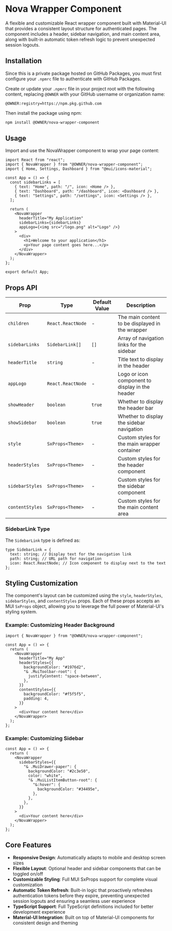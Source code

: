 # Nova Wrapper Component

A flexible and customizable React wrapper component built with Material-UI that provides a consistent layout structure for authenticated pages. The component includes a header, sidebar navigation, and main content area, along with built-in automatic token refresh logic to prevent unexpected session logouts.

## Installation

Since this is a private package hosted on GitHub Packages, you must first configure your `.npmrc` file to authenticate with GitHub Packages.

Create or update your `.npmrc` file in your project root with the following content, replacing `@OWNER` with your GitHub username or organization name:

```
@OWNER:registry=https://npm.pkg.github.com
```

Then install the package using npm:

```bash
npm install @OWNER/nova-wrapper-component
```

## Usage

Import and use the NovaWrapper component to wrap your page content:

```tsx
import React from "react";
import { NovaWrapper } from "@OWNER/nova-wrapper-component";
import { Home, Settings, Dashboard } from "@mui/icons-material";

const App = () => {
  const sidebarLinks = [
    { text: "Home", path: "/", icon: <Home /> },
    { text: "Dashboard", path: "/dashboard", icon: <Dashboard /> },
    { text: "Settings", path: "/settings", icon: <Settings /> },
  ];

  return (
    <NovaWrapper
      headerTitle="My Application"
      sidebarLinks={sidebarLinks}
      appLogo={<img src="/logo.png" alt="Logo" />}
    >
      <div>
        <h1>Welcome to your application</h1>
        <p>Your page content goes here...</p>
      </div>
    </NovaWrapper>
  );
};

export default App;
```

## Props API

| Prop            | Type              | Default Value | Description                                     |
| --------------- | ----------------- | ------------- | ----------------------------------------------- |
| `children`      | `React.ReactNode` | -             | The main content to be displayed in the wrapper |
| `sidebarLinks`  | `SidebarLink[]`   | `[]`          | Array of navigation links for the sidebar       |
| `headerTitle`   | `string`          | -             | Title text to display in the header             |
| `appLogo`       | `React.ReactNode` | -             | Logo or icon component to display in the header |
| `showHeader`    | `boolean`         | `true`        | Whether to display the header bar               |
| `showSidebar`   | `boolean`         | `true`        | Whether to display the sidebar navigation       |
| `style`         | `SxProps<Theme>`  | -             | Custom styles for the main wrapper container    |
| `headerStyles`  | `SxProps<Theme>`  | -             | Custom styles for the header component          |
| `sidebarStyles` | `SxProps<Theme>`  | -             | Custom styles for the sidebar component         |
| `contentStyles` | `SxProps<Theme>`  | -             | Custom styles for the main content area         |

### SidebarLink Type

The `SidebarLink` type is defined as:

```tsx
type SidebarLink = {
  text: string; // Display text for the navigation link
  path: string; // URL path for navigation
  icon: React.ReactNode; // Icon component to display next to the text
};
```

## Styling Customization

The component's layout can be customized using the `style`, `headerStyles`, `sidebarStyles`, and `contentStyles` props. Each of these props accepts an MUI `SxProps` object, allowing you to leverage the full power of Material-UI's styling system.

### Example: Customizing Header Background

```tsx
import { NovaWrapper } from "@OWNER/nova-wrapper-component";

const App = () => {
  return (
    <NovaWrapper
      headerTitle="My App"
      headerStyles={{
        backgroundColor: "#1976d2",
        "& .MuiToolbar-root": {
          justifyContent: "space-between",
        },
      }}
      contentStyles={{
        backgroundColor: "#f5f5f5",
        padding: 4,
      }}
    >
      <div>Your content here</div>
    </NovaWrapper>
  );
};
```

### Example: Customizing Sidebar

```tsx
const App = () => {
  return (
    <NovaWrapper
      sidebarStyles={{
        "& .MuiDrawer-paper": {
          backgroundColor: "#2c3e50",
          color: "white",
          "& .MuiListItemButton-root": {
            "&:hover": {
              backgroundColor: "#34495e",
            },
          },
        },
      }}
    >
      <div>Your content here</div>
    </NovaWrapper>
  );
};
```

## Core Features

- **Responsive Design**: Automatically adapts to mobile and desktop screen sizes
- **Flexible Layout**: Optional header and sidebar components that can be toggled on/off
- **Customizable Styling**: Full MUI SxProps support for complete visual customization
- **Automatic Token Refresh**: Built-in logic that proactively refreshes authentication tokens before they expire, preventing unexpected session logouts and ensuring a seamless user experience
- **TypeScript Support**: Full TypeScript definitions included for better development experience
- **Material-UI Integration**: Built on top of Material-UI components for consistent design and theming
